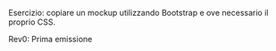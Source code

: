 Esercizio: copiare un mockup utilizzando Bootstrap e ove necessario il proprio CSS.

Rev0: Prima emissione